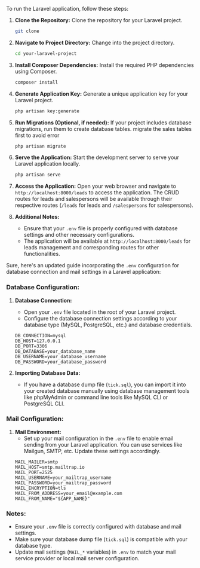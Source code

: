 To run the Laravel application, follow these steps:

1. **Clone the Repository:**
   Clone the repository for your Laravel project.
   ```bash
   git clone 

2. **Navigate to Project Directory:**
   Change into the project directory.
   ```bash
   cd your-laravel-project
   ```

3. **Install Composer Dependencies:**
   Install the required PHP dependencies using Composer.
   ```bash
   composer install
   ```

4. **Generate Application Key:**
   Generate a unique application key for your Laravel project.
   ```bash
   php artisan key:generate
   ```

5. **Run Migrations (Optional, if needed):**
   If your project includes database migrations, run them to create database tables. migrate the sales tables first to avoid error
   ```bash
   php artisan migrate
   ```

6. **Serve the Application:**
   Start the development server to serve your Laravel application locally.
   ```bash
   php artisan serve
   ```

7. **Access the Application:**
   Open your web browser and navigate to `http://localhost:8000/leads` to access the application. The CRUD routes for leads and salespersons will be available through their respective routes (`/leads` for leads and `/salespersons` for salespersons).

8. **Additional Notes:**
   - Ensure that your `.env` file is properly configured with database settings and other necessary configurations.
   - The application will be available at `http://localhost:8000/leads` for leads management and corresponding routes for other functionalities.

Sure, here's an updated guide incorporating the `.env` configuration for database connection and mail settings in a Laravel application:

### Database Configuration:

1. **Database Connection:**
   - Open your `.env` file located in the root of your Laravel project.
   - Configure the database connection settings according to your database type (MySQL, PostgreSQL, etc.) and database credentials.
   ```plaintext
   DB_CONNECTION=mysql
   DB_HOST=127.0.0.1
   DB_PORT=3306
   DB_DATABASE=your_database_name
   DB_USERNAME=your_database_username
   DB_PASSWORD=your_database_password
   ```

2. **Importing Database Data:**
   - If you have a database dump file (`tick.sql`), you can import it into your created database manually using database management tools like phpMyAdmin or command line tools like MySQL CLI or PostgreSQL CLI.

### Mail Configuration:

1. **Mail Environment:**
   - Set up your mail configuration in the `.env` file to enable email sending from your Laravel application. You can use services like Mailgun, SMTP, etc. Update these settings accordingly.
   ```plaintext
   MAIL_MAILER=smtp
   MAIL_HOST=smtp.mailtrap.io
   MAIL_PORT=2525
   MAIL_USERNAME=your_mailtrap_username
   MAIL_PASSWORD=your_mailtrap_password
   MAIL_ENCRYPTION=tls
   MAIL_FROM_ADDRESS=your_email@example.com
   MAIL_FROM_NAME="${APP_NAME}"
   ```
### Notes:
- Ensure your `.env` file is correctly configured with database and mail settings.
- Make sure your database dump file (`tick.sql`) is compatible with your database type.
- Update mail settings (`MAIL_*` variables) in `.env` to match your mail service provider or local mail server configuration.
